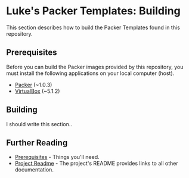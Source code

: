 Luke's Packer Templates: Building
=================================

This section describes how to build the Packer Templates found in this
repository.

## Prerequisites

Before you can build the Packer images provided by this repository,
you must install the following applications on your local computer
(host).

- [Packer](https://www.packer.io/downloads.html) (~1.0.3)
- [VirtualBox](https://www.virtualbox.org/wiki/Downloads) (~5.1.2)

## Building

I should write this section..

## Further Reading

* [Prerequisites](./prerequisites.md) - Things you'll need.
* [Project Readme](../README.md) - The project's README provides links to all other documentation.
